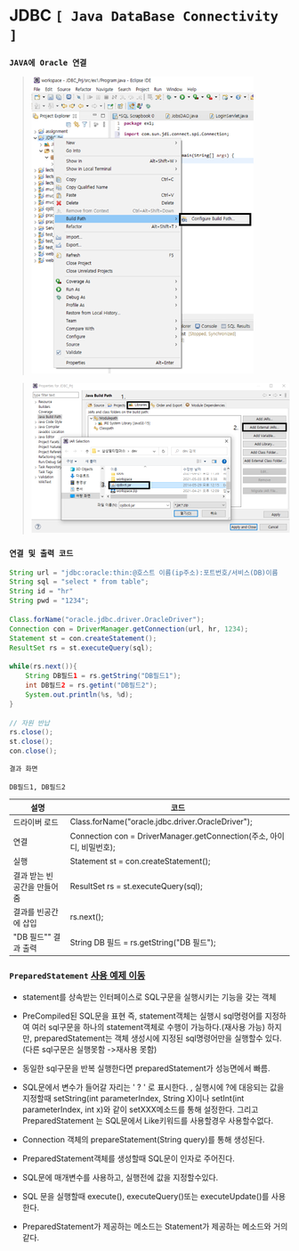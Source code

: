 # JDBC `[ Java DataBase Connectivity ]`

### **`JAVA에 Oracle 연결`**

> <img src="https://github.com/kcy97328/Multicampus/blob/main/JDBC/%EC%97%B0%EA%B2%B01.PNG" alt="연결1" style="zoom: 67%;" />	



> <img src="https://github.com/kcy97328/Multicampus/blob/main/JDBC/%EC%97%B0%EA%B2%B02.PNG" alt="연결2" style="zoom:67%;" />	


### **`연결 및 출력 코드`**
``` java
String url = "jdbc:oracle:thin:@호스트 이름(ip주소):포트번호/서비스(DB)이름
String sql = "select * from table";
String id = "hr"
String pwd = "1234";

Class.forName("oracle.jdbc.driver.OracleDriver");
Connection con = DriverManager.getConnection(url, hr, 1234);
Statement st = con.createStatement();
ResultSet rs = st.executeQuery(sql);

while(rs.next()){
    String DB필드1 = rs.getString("DB필드1");
    int DB필드2 = rs.getint("DB필드2");
	System.out.println(%s, %d);
}

// 자원 반납
rs.close();
st.close();
con.close();
```
```
결과 화면

DB필드1, DB필드2

```

|설명			     |				코드				  	  |
| ---------------------------- | --------------------------------------------------------------------|
| 드라이버 로드                 | Class.forName("oracle.jdbc.driver.OracleDriver");            	|
| 연결                         | Connection con = DriverManager.getConnection(주소, 아이디, 비밀번호); |
| 실행                         | Statement st = con.createStatement();                        	   |
| 결과 받는 빈 공간을 만들어줌   | ResultSet rs = st.executeQuery(sql);                         	   |
| 결과를 빈공간에 삽입           | rs.next();                                                   	      |
| "DB 필드"" 결과 출력          | String DB 필드 = rs.getString("DB 필드");                    	     |





### **`PreparedStatement`** [사용 예제 이동](https://github.com/kcy97328/Multicampus/blob/main/JDBC/PrepareStatement.md)

* statement를 상속받는 인터페이스로 SQL구문을 실행시키는 기능을 갖는 객체
* PreCompiled된 SQL문을 표현 즉, statement객체는 실행시 sql명령어를 지정하여 여러 sql구문을 하나의 statement객체로 수행이 가능하다.(재사용 가능)  하지만, preparedStatement는 객체 생성시에 지정된 sql명령어만을 실행할수 있다.  (다른 sql구문은 실행못함 ->재사용 못함)
* 동일한 sql구문을 반복 실행한다면 preparedStatement가 성능면에서 빠름.
* SQL문에서 변수가 들어갈 자리는 ' ? ' 로 표시한다. , 실행시에 ?에 대응되는 값을 지정할때 setString(int parameterIndex, String X)이나 setInt(int parameterIndex, int x)와 같이  setXXX메소드를 통해 설정한다.
그리고  PreparedStatement 는 SQL문에서 Like키워드를 사용할경우 사용할수없다.


* Connection 객체의 prepareStatement(String query)를 통해 생성된다.
* PreparedStatement객체를 생성할때 SQL문이 인자로 주어진다.
* SQL문에 매개변수를 사용하고, 실행전에 값을 지정할수있다.
* SQL 문을 실행할때 execute(), executeQuery()또는 executeUpdate()를 사용한다.
* PreparedStatement가 제공하는 메소드는 Statement가 제공하는 메소드와 거의 같다.


